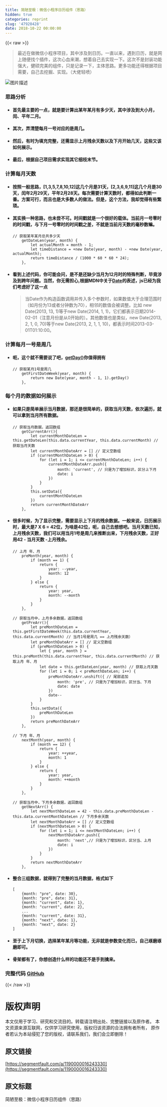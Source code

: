 ```yaml
---
title: 简陋至极：微信小程序日历组件（思路）
hidden: true
categories: reprint
slug: '47928428'
date: 2018-10-22 00:00:00
---
```


{{< raw >}}

                    
<blockquote>最近在做微信小程序项目，其中涉及到日历。一直以来，遇到日历，就是网上随便找个插件，这次心血来潮，想着自己去实现一下。这次不是封装功能强大，健硕完美的组件，只是记录一下，主体思路。更多功能还得根据项目需要，自己去挖掘、实现。（大佬轻喷）</blockquote>
<p><span class="img-wrap"><img src="https://static.alili.tech/img/bVbgjMT?w=333&amp;h=489" src="https://static.alili.tech/img/bVbgjMT?w=333&amp;h=489" alt="图片描述" title="图片描述" style="cursor: pointer; display: inline;"></span></p>
<h3 id="articleHeader0">思路分析</h3>
<ul>
<li><h4>首先最主要的一点，就是要计算出某年某月有多少天，其中涉及到大小月，闰、平年二月。</h4></li>
<li><h4>其次，弄清楚每月一号对应的是周几。</h4></li>
<li><h4>然后，有时为填充完整，还需显示上月残余天数以及下月开始几天，这些又该如何展示。</h4></li>
<li><h4>最后，根据自己项目需求实现其它细枝末节。</h4></li>
</ul>
<h3 id="articleHeader1">计算每月天数</h3>
<ul>
<li><h4>按照一般思路，[1,3,5,7,8,10,12]这几个月是31天，[2,3,6,9,11]这几个月是30天，闰年2月29天，平年2月28天。每次需要计算天数时，都得如此判断一番。方案可行，而且也是大多数人的做法。但是，这个方法，我却觉得有些繁琐。</h4></li>
<li>
<h4>其实换一种思路，也未尝不可。时间戳就是一个很好的载体。当前月一号零时的时间戳，与下月一号零时的时间戳之差，不就是当前月天数的毫秒数嘛。</h4>
<div class="widget-codetool" style="display:none;">
      <div class="widget-codetool--inner">
      <span class="selectCode code-tool" data-toggle="tooltip" data-placement="top" title="" data-original-title="全选"></span>
      <span type="button" class="copyCode code-tool" data-toggle="tooltip" data-placement="top" data-clipboard-text="// 获取某年某月总共多少天
    getDateLen(year, month) { 
        let actualMonth = month - 1;
        let timeDistance = +new Date(year, month) - +new Date(year, actualMonth);
        return timeDistance / (1000 * 60 * 60 * 24);
    }," title="" data-original-title="复制"></span>
      <span type="button" class="saveToNote code-tool" data-toggle="tooltip" data-placement="top" title="" data-original-title="放进笔记"></span>
      </div>
      </div><pre class="hljs processing"><code><span class="hljs-comment">// 获取某年某月总共多少天</span>
    getDateLen(<span class="hljs-built_in">year</span>, <span class="hljs-built_in">month</span>) { 
        let actualMonth = <span class="hljs-built_in">month</span> - <span class="hljs-number">1</span>;
        let timeDistance = +<span class="hljs-keyword">new</span> Date(<span class="hljs-built_in">year</span>, <span class="hljs-built_in">month</span>) - +<span class="hljs-keyword">new</span> Date(<span class="hljs-built_in">year</span>, actualMonth);
        <span class="hljs-keyword">return</span> timeDistance / (<span class="hljs-number">1000</span> * <span class="hljs-number">60</span> * <span class="hljs-number">60</span> * <span class="hljs-number">24</span>);
    },</code></pre>
</li>
<li>
<h4>看到上述代码，你可能会问，是不是还缺少当月为12月时的特殊判断，毕竟涉及到跨年问题。当然，你无需担心,根据MDN中关于<a href="https://developer.mozilla.org/zh-CN/docs/Web/JavaScript/Reference/Global_Objects/Date" rel="nofollow noreferrer" target="_blank">Date</a>的表述，js已经为我们考虑好了这一点</h4>
<blockquote>当Date作为构造函数调用并传入多个参数时，如果数值大于合理范围时（如月份为13或者分钟数为70），相邻的数值会被调整。比如 new Date(2013, 13, 1)等于new Date(2014, 1, 1)，它们都表示日期2014-02-01（注意月份是从0开始的）。其他数值也是类似，new Date(2013, 2, 1, 0, 70)等于new Date(2013, 2, 1, 1, 10)，都表示时间2013-03-01T01:10:00。</blockquote>
</li>
</ul>
<h3 id="articleHeader2">计算每月一号是周几</h3>
<ul><li>
<h4>呃，这个就不需要说了吧，<a href="https://developer.mozilla.org/zh-CN/docs/Web/JavaScript/Reference/Global_Objects/Date/getDay" rel="nofollow noreferrer" target="_blank">getDay()</a>你值得拥有</h4>
<div class="widget-codetool" style="display:none;">
      <div class="widget-codetool--inner">
      <span class="selectCode code-tool" data-toggle="tooltip" data-placement="top" title="" data-original-title="全选"></span>
      <span type="button" class="copyCode code-tool" data-toggle="tooltip" data-placement="top" data-clipboard-text="// 获取某月1号是周几
    getFirstDateWeek(year, month) { 
        return new Date(year, month - 1, 1).getDay()
    }," title="" data-original-title="复制"></span>
      <span type="button" class="saveToNote code-tool" data-toggle="tooltip" data-placement="top" title="" data-original-title="放进笔记"></span>
      </div>
      </div><pre class="hljs processing"><code><span class="hljs-comment">// 获取某月1号是周几</span>
    getFirstDateWeek(<span class="hljs-built_in">year</span>, <span class="hljs-built_in">month</span>) { 
        <span class="hljs-keyword">return</span> <span class="hljs-keyword">new</span> Date(<span class="hljs-built_in">year</span>, <span class="hljs-built_in">month</span> - <span class="hljs-number">1</span>, <span class="hljs-number">1</span>).getDay()
    },</code></pre>
</li></ul>
<h3 id="articleHeader3">每个月的数据如何展示</h3>
<ul>
<li>
<h4>如果只是简单展示当月数据，那还是很简单的，获取当月天数，依次遍历，就可以拿到当月所有数据。</h4>
<div class="widget-codetool" style="display:none;">
      <div class="widget-codetool--inner">
      <span class="selectCode code-tool" data-toggle="tooltip" data-placement="top" title="" data-original-title="全选"></span>
      <span type="button" class="copyCode code-tool" data-toggle="tooltip" data-placement="top" data-clipboard-text="// 获取当月数据，返回数组
    getCurrentArr(){ 
        let currentMonthDateLen = this.getDateLen(this.data.currentYear, this.data.currentMonth) // 获取当月天数
        let currentMonthDateArr = [] // 定义空数组
        if (currentMonthDateLen > 0) {
            for (let i = 1; i <= currentMonthDateLen; i++) {
                currentMonthDateArr.push({
                    month: 'current', // 只是为了增加标识，区分上下月
                    date: i
                })
            }
        }
        this.setData({
            currentMonthDateLen
        })
        return currentMonthDateArr
    }," title="" data-original-title="复制"></span>
      <span type="button" class="saveToNote code-tool" data-toggle="tooltip" data-placement="top" title="" data-original-title="放进笔记"></span>
      </div>
      </div><pre class="hljs kotlin"><code><span class="hljs-comment">// 获取当月数据，返回数组</span>
    getCurrentArr(){ 
        let currentMonthDateLen = <span class="hljs-keyword">this</span>.getDateLen(<span class="hljs-keyword">this</span>.<span class="hljs-keyword">data</span>.currentYear, <span class="hljs-keyword">this</span>.<span class="hljs-keyword">data</span>.currentMonth) <span class="hljs-comment">// 获取当月天数</span>
        let currentMonthDateArr = [] <span class="hljs-comment">// 定义空数组</span>
        <span class="hljs-keyword">if</span> (currentMonthDateLen &gt; <span class="hljs-number">0</span>) {
            <span class="hljs-keyword">for</span> (let i = <span class="hljs-number">1</span>; i &lt;= currentMonthDateLen; i++) {
                currentMonthDateArr.push({
                    month: <span class="hljs-string">'current'</span>, <span class="hljs-comment">// 只是为了增加标识，区分上下月</span>
                    date: i
                })
            }
        }
        <span class="hljs-keyword">this</span>.setData({
            currentMonthDateLen
        })
        <span class="hljs-keyword">return</span> currentMonthDateArr
    },</code></pre>
</li>
<li>
<h4>很多时候，为了显示完整，需要显示上下月的残余数据。一般来说，日历展示时，最大是7 X 6 = 42位，为啥是42位，呃，自己去想想吧。当月天数已知，上月残余天数，我们可以用当月1号是周几来推断出来，下月残余天数，正好用42 - 当月天数 -上月残余。</h4>
<div class="widget-codetool" style="display:none;">
      <div class="widget-codetool--inner">
      <span class="selectCode code-tool" data-toggle="tooltip" data-placement="top" title="" data-original-title="全选"></span>
      <span type="button" class="copyCode code-tool" data-toggle="tooltip" data-placement="top" data-clipboard-text="// 上月 年、月
    preMonth(year, month) { 
        if (month == 1) {
            return {
                year: --year,
                month: 12
            }
        } else {
            return {
                year: year,
                month: --month
            }
        }
    }," title="" data-original-title="复制"></span>
      <span type="button" class="saveToNote code-tool" data-toggle="tooltip" data-placement="top" title="" data-original-title="放进笔记"></span>
      </div>
      </div><pre class="hljs processing"><code><span class="hljs-comment">// 上月 年、月</span>
    preMonth(<span class="hljs-built_in">year</span>, <span class="hljs-built_in">month</span>) { 
        <span class="hljs-keyword">if</span> (<span class="hljs-built_in">month</span> == <span class="hljs-number">1</span>) {
            <span class="hljs-keyword">return</span> {
                <span class="hljs-built_in">year</span>: --<span class="hljs-built_in">year</span>,
                <span class="hljs-built_in">month</span>: <span class="hljs-number">12</span>
            }
        } <span class="hljs-keyword">else</span> {
            <span class="hljs-keyword">return</span> {
                <span class="hljs-built_in">year</span>: <span class="hljs-built_in">year</span>,
                <span class="hljs-built_in">month</span>: --<span class="hljs-built_in">month</span>
            }
        }
    },</code></pre>
<div class="widget-codetool" style="display:none;">
      <div class="widget-codetool--inner">
      <span class="selectCode code-tool" data-toggle="tooltip" data-placement="top" title="" data-original-title="全选"></span>
      <span type="button" class="copyCode code-tool" data-toggle="tooltip" data-placement="top" data-clipboard-text="// 获取当月中，上月多余数据，返回数组
    getPreArr(){ 
        let preMonthDateLen = this.getFirstDateWeek(this.data.currentYear, this.data.currentMonth) // 当月1号是周几 == 上月残余天数）
        let preMonthDateArr = [] // 定义空数组
        if (preMonthDateLen > 0) {
            let { year, month } = this.preMonth(this.data.currentYear, this.data.currentMonth) // 获取上月 年、月
            let date = this.getDateLen(year, month) // 获取上月天数
            for (let i = 0; i < preMonthDateLen; i++) {
                preMonthDateArr.unshift({ // 尾部追加
                    month: 'pre', // 只是为了增加标识，区分当、下月
                    date: date
                })
                date--
            }
        }
        this.setData({
            preMonthDateLen
        })
        return preMonthDateArr
    }," title="" data-original-title="复制"></span>
      <span type="button" class="saveToNote code-tool" data-toggle="tooltip" data-placement="top" title="" data-original-title="放进笔记"></span>
      </div>
      </div><pre class="hljs kotlin"><code><span class="hljs-comment">// 获取当月中，上月多余数据，返回数组</span>
    getPreArr(){ 
        let preMonthDateLen = <span class="hljs-keyword">this</span>.getFirstDateWeek(<span class="hljs-keyword">this</span>.<span class="hljs-keyword">data</span>.currentYear, <span class="hljs-keyword">this</span>.<span class="hljs-keyword">data</span>.currentMonth) <span class="hljs-comment">// 当月1号是周几 == 上月残余天数）</span>
        let preMonthDateArr = [] <span class="hljs-comment">// 定义空数组</span>
        <span class="hljs-keyword">if</span> (preMonthDateLen &gt; <span class="hljs-number">0</span>) {
            let { year, month } = <span class="hljs-keyword">this</span>.preMonth(<span class="hljs-keyword">this</span>.<span class="hljs-keyword">data</span>.currentYear, <span class="hljs-keyword">this</span>.<span class="hljs-keyword">data</span>.currentMonth) <span class="hljs-comment">// 获取上月 年、月</span>
            let date = <span class="hljs-keyword">this</span>.getDateLen(year, month) <span class="hljs-comment">// 获取上月天数</span>
            <span class="hljs-keyword">for</span> (let i = <span class="hljs-number">0</span>; i &lt; preMonthDateLen; i++) {
                preMonthDateArr.unshift({ <span class="hljs-comment">// 尾部追加</span>
                    month: <span class="hljs-string">'pre'</span>, <span class="hljs-comment">// 只是为了增加标识，区分当、下月</span>
                    date: date
                })
                date--
            }
        }
        <span class="hljs-keyword">this</span>.setData({
            preMonthDateLen
        })
        <span class="hljs-keyword">return</span> preMonthDateArr
    },</code></pre>
<div class="widget-codetool" style="display:none;">
      <div class="widget-codetool--inner">
      <span class="selectCode code-tool" data-toggle="tooltip" data-placement="top" title="" data-original-title="全选"></span>
      <span type="button" class="copyCode code-tool" data-toggle="tooltip" data-placement="top" data-clipboard-text="// 下月 年、月
    nextMonth(year, month) { 
        if (month == 12) {
            return {
                year: ++year,
                month: 1
            }
        } else {
            return {
                year: year,
                month: ++month
            }
        }
    }," title="" data-original-title="复制"></span>
      <span type="button" class="saveToNote code-tool" data-toggle="tooltip" data-placement="top" title="" data-original-title="放进笔记"></span>
      </div>
      </div><pre class="hljs processing"><code><span class="hljs-comment">// 下月 年、月</span>
    nextMonth(<span class="hljs-built_in">year</span>, <span class="hljs-built_in">month</span>) { 
        <span class="hljs-keyword">if</span> (<span class="hljs-built_in">month</span> == <span class="hljs-number">12</span>) {
            <span class="hljs-keyword">return</span> {
                <span class="hljs-built_in">year</span>: ++<span class="hljs-built_in">year</span>,
                <span class="hljs-built_in">month</span>: <span class="hljs-number">1</span>
            }
        } <span class="hljs-keyword">else</span> {
            <span class="hljs-keyword">return</span> {
                <span class="hljs-built_in">year</span>: <span class="hljs-built_in">year</span>,
                <span class="hljs-built_in">month</span>: ++<span class="hljs-built_in">month</span>
            }
        }
    },</code></pre>
<div class="widget-codetool" style="display:none;">
      <div class="widget-codetool--inner">
      <span class="selectCode code-tool" data-toggle="tooltip" data-placement="top" title="" data-original-title="全选"></span>
      <span type="button" class="copyCode code-tool" data-toggle="tooltip" data-placement="top" data-clipboard-text="// 获取当月中，下月多余数据，返回数组
    getNextArr() { 
        let nextMonthDateLen = 42 - this.data.preMonthDateLen - this.data.currentMonthDateLen // 下月多余天数
        let nextMonthDateArr = [] // 定义空数组
        if (nextMonthDateLen > 0) {
            for (let i = 1; i <= nextMonthDateLen; i++) {
                nextMonthDateArr.push({
                    month: 'next',// 只是为了增加标识，区分当、上月
                    date: i
                })
            }
        }
        return nextMonthDateArr
    }," title="" data-original-title="复制"></span>
      <span type="button" class="saveToNote code-tool" data-toggle="tooltip" data-placement="top" title="" data-original-title="放进笔记"></span>
      </div>
      </div><pre class="hljs kotlin"><code><span class="hljs-comment">// 获取当月中，下月多余数据，返回数组</span>
    getNextArr() { 
        let nextMonthDateLen = <span class="hljs-number">42</span> - <span class="hljs-keyword">this</span>.<span class="hljs-keyword">data</span>.preMonthDateLen - <span class="hljs-keyword">this</span>.<span class="hljs-keyword">data</span>.currentMonthDateLen <span class="hljs-comment">// 下月多余天数</span>
        let nextMonthDateArr = [] <span class="hljs-comment">// 定义空数组</span>
        <span class="hljs-keyword">if</span> (nextMonthDateLen &gt; <span class="hljs-number">0</span>) {
            <span class="hljs-keyword">for</span> (let i = <span class="hljs-number">1</span>; i &lt;= nextMonthDateLen; i++) {
                nextMonthDateArr.push({
                    month: <span class="hljs-string">'next'</span>,<span class="hljs-comment">// 只是为了增加标识，区分当、上月</span>
                    date: i
                })
            }
        }
        <span class="hljs-keyword">return</span> nextMonthDateArr
    },</code></pre>
</li>
<li>
<h4>整合三组数据，就得到了完整的当月数据，格式如下</h4>
<div class="widget-codetool" style="display:none;">
      <div class="widget-codetool--inner">
      <span class="selectCode code-tool" data-toggle="tooltip" data-placement="top" title="" data-original-title="全选"></span>
      <span type="button" class="copyCode code-tool" data-toggle="tooltip" data-placement="top" data-clipboard-text="[
    {month: &quot;pre&quot;, date: 30},
    {month: &quot;pre&quot;, date: 31},
    {month: &quot;current&quot;, date: 1},
    {month: &quot;current&quot;, date: 2},
    ...
    {month: &quot;current&quot;, date: 31},
    {month: &quot;next&quot;, date: 1},
    {month: &quot;next&quot;, date: 2}
]" title="" data-original-title="复制"></span>
      <span type="button" class="saveToNote code-tool" data-toggle="tooltip" data-placement="top" title="" data-original-title="放进笔记"></span>
      </div>
      </div><pre class="hljs applescript"><code>[
    {<span class="hljs-built_in">month</span>: <span class="hljs-string">"pre"</span>, <span class="hljs-built_in">date</span>: <span class="hljs-number">30</span>},
    {<span class="hljs-built_in">month</span>: <span class="hljs-string">"pre"</span>, <span class="hljs-built_in">date</span>: <span class="hljs-number">31</span>},
    {<span class="hljs-built_in">month</span>: <span class="hljs-string">"current"</span>, <span class="hljs-built_in">date</span>: <span class="hljs-number">1</span>},
    {<span class="hljs-built_in">month</span>: <span class="hljs-string">"current"</span>, <span class="hljs-built_in">date</span>: <span class="hljs-number">2</span>},
    ...
    {<span class="hljs-built_in">month</span>: <span class="hljs-string">"current"</span>, <span class="hljs-built_in">date</span>: <span class="hljs-number">31</span>},
    {<span class="hljs-built_in">month</span>: <span class="hljs-string">"next"</span>, <span class="hljs-built_in">date</span>: <span class="hljs-number">1</span>},
    {<span class="hljs-built_in">month</span>: <span class="hljs-string">"next"</span>, <span class="hljs-built_in">date</span>: <span class="hljs-number">2</span>}
]</code></pre>
</li>
<li><h4>至于上下月切换，选择某年某月等功能，无非就是参数变化而已，自己琢磨琢磨即可。</h4></li>
<li><h4>骨架都有了，你想创造什么样的功能还不是手到擒来。</h4></li>
</ul>
<h3 id="articleHeader4">完整代码 <a href="https://github.com/bingyang519/wxMiniProgram" rel="nofollow noreferrer" target="_blank">GitHub</a>
</h3>

                
{{< /raw >}}

# 版权声明
本文仅用于学习、研究和交流目的。转载请注明出处、完整链接以及原作者。
本文资源来源互联网，仅供学习研究使用，版权归该资源的合法拥有者所有，
原作者若认为本站侵犯了您的版权，请联系我们，我们会立即删除！

## 原文链接
[https://segmentfault.com/a/1190000016243330](https://segmentfault.com/a/1190000016243330)

## 原文标题
简陋至极：微信小程序日历组件（思路）
